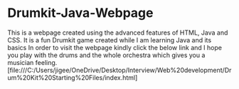 # Drumkit-Java-Webpage
This is a webpage created using the advanced features of HTML, Java and CSS. It is a fun Drumkit game created while I am learning Java and its basics 
In order to visit the webpage kindly click the below link and I hope you play with the drums and the whole orchestra which gives you a musician feeling.
[file:///C:/Users/jigee/OneDrive/Desktop/Interview/Web%20development/Drum%20Kit%20Starting%20Files/index.html]
